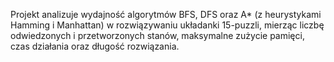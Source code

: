 Projekt analizuje wydajność algorytmów BFS, DFS oraz A* (z heurystykami Hamming i Manhattan) w rozwiązywaniu układanki 15-puzzli, mierząc liczbę odwiedzonych i przetworzonych stanów, maksymalne zużycie pamięci, czas działania oraz długość rozwiązania.